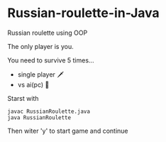# Russian-roulette-in-Java
Russian roulette using OOP

The only player is you.

You need to survive 5 times...

- single player 🗡️
- vs ai(pc) 🤖 

Starst with
```[bash]
javac RussianRoulette.java
java RussianRoulette
```
Then witer 'y' to start game and continue
